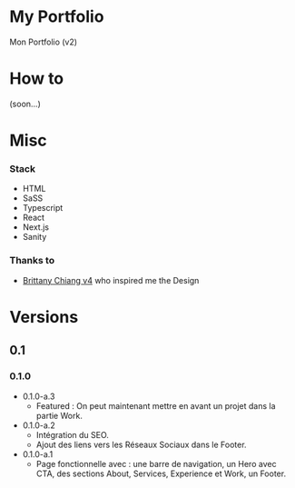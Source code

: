 # My Portfolio

Mon Portfolio (v2)

# How to

(soon...)

# Misc

### Stack

- HTML
- SaSS
- Typescript
- React
- Next.js
- Sanity

### Thanks to

- [Brittany Chiang v4](https://github.com/bchiang7/v4) who inspired me the Design

# Versions

## 0.1

### 0.1.0

- 0.1.0-a.3
    - Featured : On peut maintenant mettre en avant un projet dans la partie Work.
- 0.1.0-a.2
    - Intégration du SEO.
    - Ajout des liens vers les Réseaux Sociaux dans le Footer.
- 0.1.0-a.1
    - Page fonctionnelle avec : une barre de navigation, un Hero avec CTA, des sections About, Services, Experience et Work, un Footer.





